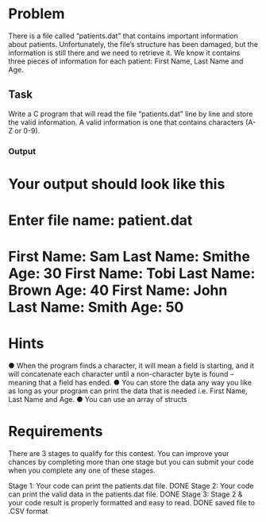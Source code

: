# Problem
There is a file called “patients.dat” that contains important information about
patients. Unfortunately, the file’s structure has been damaged, but the information is still
there and we need to retrieve it. We know it contains three pieces of information for each
patient: First Name, Last Name and Age.

## Task

Write a C program that will read the file “patients.dat” line by line and store the valid
information. A valid information is one that contains characters (A-Z or 0-9).


### Output
Your output should look like this
=========================================================
Enter file name: patient.dat
=========================================================
First Name: Sam
Last Name: Smithe
Age: 30
First Name: Tobi
Last Name: Brown
Age: 40
First Name: John
Last Name: Smith
Age: 50
=========================================================

# Hints

● When the program finds a character, it will mean a field is starting, and it will
concatenate each character until a non-character byte is found –meaning that a
field has ended.
● You can store the data any way you like as long as your program can print the data
that is needed i.e. First Name, Last Name and Age.
● You can use an array of structs

# Requirements

There are 3 stages to qualify for this contest. You can improve your chances by completing more than one stage but you can submit your code when you complete any one of these stages.

Stage 1: Your code can print the patients.dat file. DONE
Stage 2: Your code can print the valid data in the patients.dat file. DONE
Stage 3: Stage 2 & your code result is properly formatted and easy to read. DONE saved file to .CSV format
